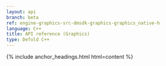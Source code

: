 ```yaml
---
layout: api
branch: beta
ref: engine-graphics-src-dmsdk-graphics-graphics_native-h
language: C++
title: API reference (Graphics)
type: Defold C++
---
```

{% include anchor_headings.html html=content %}